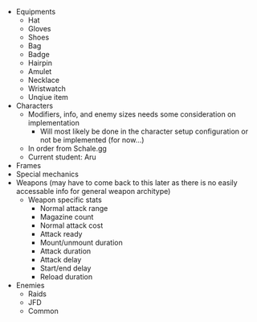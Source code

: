 - Equipments
    - Hat
    - Gloves
    - Shoes
    - Bag
    - Badge
    - Hairpin
    - Amulet
    - Necklace
    - Wristwatch
    - Unqiue item
- Characters
    - Modifiers, info, and enemy sizes needs some consideration on implementation
        - Will most likely be done in the character setup configuration or not be implemented (for now...)
    - In order from Schale.gg
    - Current student: Aru
- Frames
- Special mechanics
- Weapons (may have to come back to this later as there is no easily accessable info for general weapon architype)
    - Weapon specific stats
        - Normal attack range
        - Magazine count
        - Normal attack cost
        - Attack ready
        - Mount/unmount duration
        - Attack duration
        - Attack delay
        - Start/end delay
        - Reload duration
- Enemies
    - Raids
    - JFD
    - Common